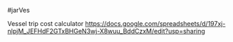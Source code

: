 #jarVes

Vessel trip cost calculator
https://docs.google.com/spreadsheets/d/197xj-nlpjM_JEFHdF2GTxBHGeN3wj-X8wuu_BddCzxM/edit?usp=sharing
